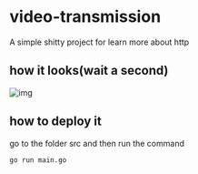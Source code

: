 # video-transmission
A simple shitty project for learn more about http
## how it looks(wait a second)
![img](https://media.discordapp.net/attachments/820472030474272769/859406334884577300/Screen_Recording_2021-06-28_at_12.50.33.gif?width=1490&height=846)

## how to deploy it

go to the folder src and then run the command 
```
go run main.go
```
